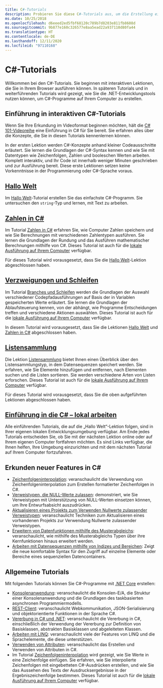 ```yaml
---
title: C#-Tutorials
description: Probieren Sie diese C#-Tutorials aus, um die Erstellung eines C#-Programms und die C#-Sprachfeatures zu erlernen.
ms.date: 10/25/2018
ms.openlocfilehash: d6eeed2ed5fbf68120c789b7d8203e811fb8608d
ms.sourcegitcommit: 9b877e160c326577e8aa5ead22a937110d80fa44
ms.translationtype: HT
ms.contentlocale: de-DE
ms.lasthandoff: 12/11/2020
ms.locfileid: "97110168"
---
```

# <a name="c-tutorials"></a>C#-Tutorials

Willkommen bei den C#-Tutorials. Sie beginnen mit interaktiven Lektionen, die Sie in Ihrem Browser ausführen können. In späteren Tutorials und in weiterführenden Tutorials wird gezeigt, wie Sie die .NET-Entwicklungstools nutzen können, um C#-Programme auf Ihrem Computer zu erstellen.

## <a name="introduction-to-c-interactive-tutorials"></a>Einführung in interaktiven C#-Tutorials

Wenn Sie Ihre Erkundung im Videoformat beginnen möchten, hält die [C# 101-Videoreihe](https://aka.ms/dotnet3-csharp) eine Einführung in C# für Sie bereit. Sie erfahren alles über die Konzepte, die Sie in diesen Tutorials kennenlernen können.

In der ersten Lektion werden C#-Konzepte anhand kleiner Codeausschnitte erläutert. Sie lernen die Grundlagen der C#-Syntax kennen und wie Sie mit Datentypen wie Zeichenfolgen, Zahlen und booleschen Werten arbeiten. Komplett interaktiv, und Ihr Code ist innerhalb weniger Minuten geschrieben und zur Ausführung bereit. Diese erste Lektionen setzen keine Vorkenntnisse in der Programmierung oder C#-Sprache voraus.

## <a name="hello-world"></a>[Hallo Welt](intro-to-csharp/hello-world.yml)

Im [Hallo Welt](intro-to-csharp/hello-world.yml)-Tutorial erstellen Sie das einfachste C#-Programm. Sie untersuchen den `string`-Typ und lernen, mit Text zu arbeiten.

## <a name="numbers-in-c"></a>[Zahlen in C#](intro-to-csharp/numbers-in-csharp.yml)

Im Tutorial [Zahlen in C#](intro-to-csharp/numbers-in-csharp.yml) erfahren Sie, wie Computer Zahlen speichern und wie Sie Berechnungen mit verschiedenen Zahlentypen ausführen. Sie lernen die Grundlagen der Rundung und das Ausführen mathematischer Berechnungen mithilfe von C#. Dieses Tutorial ist auch für die [lokale Ausführung auf Ihrem Computer](intro-to-csharp/numbers-in-csharp-local.md) verfügbar.

Für dieses Tutorial wird vorausgesetzt, dass Sie die [Hallo Welt](intro-to-csharp/hello-world.yml)-Lektion abgeschlossen haben.

## <a name="branches-and-loops"></a>[Verzweigungen und Schleifen](intro-to-csharp/branches-and-loops.yml)

Im Tutorial [Branches und Schleifen](intro-to-csharp/branches-and-loops.yml) werden die Grundlagen der Auswahl verschiedener Codepfadausführungen auf Basis der in Variablen gespeicherten Werte erläutert. Sie lernen die Grundlagen der Ablaufsteuerung kennen, von der abhängt, wie Programme Entscheidungen treffen und verschiedene Aktionen auswählen. Dieses Tutorial ist auch für die [lokale Ausführung auf Ihrem Computer](intro-to-csharp/branches-and-loops-local.md) verfügbar.

In diesem Tutorial wird vorausgesetzt, dass Sie die Lektionen [Hallo Welt](intro-to-csharp/hello-world.yml) und [Zahlen in C#](intro-to-csharp/numbers-in-csharp.yml) abgeschlossen haben.

## <a name="list-collection"></a>[Listensammlung](intro-to-csharp/list-collection.yml)

Die Lektion [Listensammlung](intro-to-csharp/list-collection.yml) bietet Ihnen einen Überblick über den Listensammlungstyp, in dem Datensequenzen speichert werden. Sie erfahren, wie Sie Elemente hinzufügen und entfernen, nach Elementen suchen und die Listen sortieren. Sie werden verschiedene Arten von Listen erforschen. Dieses Tutorial ist auch für die [lokale Ausführung auf Ihrem Computer](intro-to-csharp/arrays-and-collections.md) verfügbar.

Für dieses Tutorial wird vorausgesetzt, dass Sie die oben aufgeführten Lektionen abgeschlossen haben.

## <a name="introduction-to-c----work-locally"></a>[Einführung in die C# – lokal arbeiten](intro-to-csharp/local-environment.md)

Alle einführenden Tutorials, die auf die „Hallo Welt“-Lektion folgen, sind in Ihrer eigenen lokalen Entwicklungsumgebung verfügbar. Am Ende jedes Tutorials entscheiden Sie, ob Sie mit der nächsten Lektion online oder auf Ihrem eigenen Computer fortfahren möchten. Es sind Links verfügbar, die Ihnen helfen, Ihre Umgebung einzurichten und mit dem nächsten Tutorial auf Ihrem Computer fortzufahren.

## <a name="explore-new-features-in-c"></a>Erkunden neuer Features in C\#

* [Zeichenfolgeninterpolation](string-interpolation.md): veranschaulicht die Verwendung von Zeichenfolgeninterpolation zum Erstellen formatierter Zeichenfolgen in C#.
* [Verweistypen, die NULL-Werte zulassen](nullable-reference-types.md): demonstriert, wie Sie Verweistypen mit Unterstützung von NULL-Werten einsetzen können, um Ihre Entwurfsabsicht auszudrücken.
* [Aktualisieren eines Projekts zum Verwenden Nullwerte zulassender Verweistypen](upgrade-to-nullable-references.md): veranschaulicht Techniken zum Aktualisieren eines vorhandenen Projekts zur Verwendung Nullwerte zulassender Verweistypen.
* [Erweitern von Datenfunktionen mithilfe des Musterabgleichs](pattern-matching.md): veranschaulicht, wie mithilfe des Musterabgleichs Typen über ihre Kernfunktionen hinaus erweitert werden.
* [Arbeiten mit Datensequenzen mithilfe von Indizes und Bereichen](ranges-indexes.md): Zeigt die neue komfortable Syntax für den Zugriff auf einzelne Elemente oder Bereiche eines sequenziellen Datencontainers.

## <a name="general-tutorials"></a>Allgemeine Tutorials

Mit folgenden Tutorials können Sie C#-Programme mit [.NET Core](../../core/introduction.md) erstellen:

* [Konsolenanwendung](console-teleprompter.md): veranschaulicht die Konsolen-E/A, die Struktur einer Konsolenanwendung und die Grundlagen des taskbasierten asynchronen Programmiermodells.
* [REST-Client](console-webapiclient.md): veranschaulicht Webkommunikation, JSON-Serialisierung und objektorientierte Funktionen in der Sprache C#.
* [Vererbung in C# und .NET](inheritance.md): veranschaulicht die Vererbung in C#, einschließlich der Verwendung der Vererbung zur Definition von Basisklassen, abstrakten Basisklassen und abgeleiteten Klassen.
* [Arbeiten mit LINQ](working-with-linq.md): veranschaulicht viele der Features von LINQ und die Sprachelemente, die diese unterstützen.
* [Verwenden von Attributen](attributes.md): veranschaulicht das Erstellen und Verwenden von Attributen in C#.
* Im Tutorial [Zeichenfolgeninterpolation](exploration/interpolated-strings.yml) wird gezeigt, wie Sie Werte in eine Zeichenfolge einfügen. Sie erfahren, wie Sie interpolierte Zeichenfolgen mit eingebetteten C#-Ausdrücken erstellen, und wie Sie das Aussehen des Texts der Ausdrucksergebnisse in der Ergebniszeichenfolge bestimmen. Dieses Tutorial ist auch für die [lokale Ausführung auf Ihrem Computer](exploration/interpolated-strings-local.md) verfügbar.
